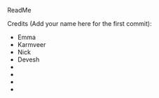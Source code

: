 ReadMe

Credits (Add your name here for the first commit):
- Emma
- Karmveer
- Nick
- Devesh
-
-
-
-
